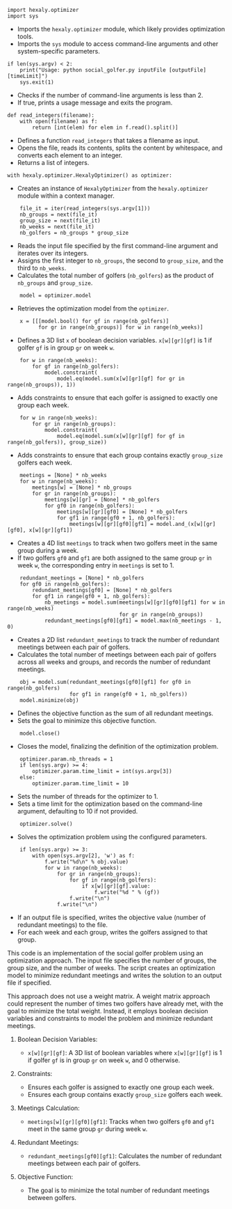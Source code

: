 ```
import hexaly.optimizer
import sys
```

- Imports the `hexaly.optimizer` module, which likely provides optimization tools.
- Imports the `sys` module to access command-line arguments and other system-specific parameters.

```
if len(sys.argv) < 2:
    print("Usage: python social_golfer.py inputFile [outputFile] [timeLimit]")
    sys.exit(1)
```

- Checks if the number of command-line arguments is less than 2.
- If true, prints a usage message and exits the program.

```
def read_integers(filename):
    with open(filename) as f:
        return [int(elem) for elem in f.read().split()]
```

- Defines a function `read_integers` that takes a filename as input.
- Opens the file, reads its contents, splits the content by whitespace, 
  and converts each element to an integer.
- Returns a list of integers.

```
with hexaly.optimizer.HexalyOptimizer() as optimizer:
```

- Creates an instance of `HexalyOptimizer` from the `hexaly.optimizer` module
  within a context manager.

```
    file_it = iter(read_integers(sys.argv[1]))
    nb_groups = next(file_it)
    group_size = next(file_it)
    nb_weeks = next(file_it)
    nb_golfers = nb_groups * group_size
```

- Reads the input file specified by the first command-line argument and iterates
  over its integers.
- Assigns the first integer to `nb_groups`, the second to `group_size`, 
  and the third to `nb_weeks`.
- Calculates the total number of golfers (`nb_golfers`) as the product of 
  `nb_groups` and `group_size`.

```
    model = optimizer.model
```

- Retrieves the optimization model from the `optimizer`.

```
    x = [[[model.bool() for gf in range(nb_golfers)]
          for gr in range(nb_groups)] for w in range(nb_weeks)]
```

- Defines a 3D list `x` of boolean decision variables. 
  `x[w][gr][gf]` is 1 if golfer `gf` is in group `gr` on week `w`.

```
    for w in range(nb_weeks):
        for gf in range(nb_golfers):
            model.constraint(
                model.eq(model.sum(x[w][gr][gf] for gr in range(nb_groups)), 1))
```

- Adds constraints to ensure that each golfer is assigned to exactly one group each week.

```
    for w in range(nb_weeks):
        for gr in range(nb_groups):
            model.constraint(
                model.eq(model.sum(x[w][gr][gf] for gf in range(nb_golfers)), group_size))
```

- Adds constraints to ensure that each group contains exactly `group_size` golfers each week.

```
    meetings = [None] * nb_weeks
    for w in range(nb_weeks):
        meetings[w] = [None] * nb_groups
        for gr in range(nb_groups):
            meetings[w][gr] = [None] * nb_golfers
            for gf0 in range(nb_golfers):
                meetings[w][gr][gf0] = [None] * nb_golfers
                for gf1 in range(gf0 + 1, nb_golfers):
                    meetings[w][gr][gf0][gf1] = model.and_(x[w][gr][gf0], x[w][gr][gf1])
```

- Creates a 4D list `meetings` to track when two golfers meet in the same group during a week.
- If two golfers `gf0` and `gf1` are both assigned to the same group `gr` in week `w`,
  the corresponding entry in `meetings` is set to 1.

```
    redundant_meetings = [None] * nb_golfers
    for gf0 in range(nb_golfers):
        redundant_meetings[gf0] = [None] * nb_golfers
        for gf1 in range(gf0 + 1, nb_golfers):
            nb_meetings = model.sum(meetings[w][gr][gf0][gf1] for w in range(nb_weeks)
                                    for gr in range(nb_groups))
            redundant_meetings[gf0][gf1] = model.max(nb_meetings - 1, 0)
```

- Creates a 2D list `redundant_meetings` to track the number of redundant meetings 
  between each pair of golfers.
- Calculates the total number of meetings between each pair of golfers across
  all weeks and groups, and records the number of redundant meetings.

```
    obj = model.sum(redundant_meetings[gf0][gf1] for gf0 in range(nb_golfers)
                    for gf1 in range(gf0 + 1, nb_golfers))
    model.minimize(obj)
```

- Defines the objective function as the sum of all redundant meetings.
- Sets the goal to minimize this objective function.

```
    model.close()
```

- Closes the model, finalizing the definition of the optimization problem.

```
    optimizer.param.nb_threads = 1
    if len(sys.argv) >= 4:
        optimizer.param.time_limit = int(sys.argv[3])
    else:
        optimizer.param.time_limit = 10
```

- Sets the number of threads for the optimizer to 1.
- Sets a time limit for the optimization based on the command-line argument, 
  defaulting to 10 if not provided.

```
    optimizer.solve()
```

- Solves the optimization problem using the configured parameters.

```
    if len(sys.argv) >= 3:
        with open(sys.argv[2], 'w') as f:
            f.write("%d\n" % obj.value)
            for w in range(nb_weeks):
                for gr in range(nb_groups):
                    for gf in range(nb_golfers):
                        if x[w][gr][gf].value:
                            f.write("%d " % (gf))
                    f.write("\n")
                f.write("\n")
```

- If an output file is specified, writes the objective value 
  (number of redundant meetings) to the file.
- For each week and each group, writes the golfers assigned to that group.

This code is an implementation of the social golfer problem using an optimization approach.
The input file specifies the number of groups, the group size, and the number of weeks.
The script creates an optimization model to minimize redundant meetings and
writes the solution to an output file if specified.

This approach does not use a weight matrix.
A weight matrix approach could represent the number of times two golfers have already met,
with the goal to minimize the total weight.
Instead, it employs boolean decision variables and constraints to model the problem
and minimize redundant meetings.

1. Boolean Decision Variables:
   - `x[w][gr][gf]`: A 3D list of boolean variables where `x[w][gr][gf]` is 1
   if golfer `gf` is in group `gr` on week `w`, and 0 otherwise.

2. Constraints:
   - Ensures each golfer is assigned to exactly one group each week.
   - Ensures each group contains exactly `group_size` golfers each week.

3. Meetings Calculation:
   - `meetings[w][gr][gf0][gf1]`: Tracks when two golfers `gf0` and `gf1` meet
   in the same group `gr` during week `w`.

4. Redundant Meetings:
   - `redundant_meetings[gf0][gf1]`: Calculates the number of redundant meetings
   between each pair of golfers.

5. Objective Function:
   - The goal is to minimize the total number of redundant meetings between golfers.
